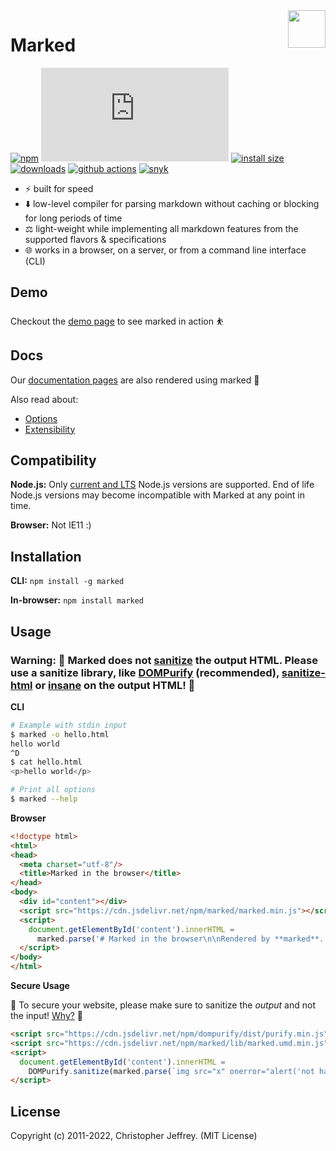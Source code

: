 <a href="https://marked.js.org">
  <img width="60px" height="60px" src="https://marked.js.org/img/logo-black.svg" align="right" />
</a>

# Marked

[![npm](https://badgen.net/npm/v/marked)](https://www.npmjs.com/package/marked)
[![gzip size](https://badgen.net/badgesize/gzip/https://cdn.jsdelivr.net/npm/marked/marked.min.js)](https://cdn.jsdelivr.net/npm/marked/marked.min.js)
[![install size](https://badgen.net/packagephobia/install/marked)](https://packagephobia.now.sh/result?p=marked)
[![downloads](https://badgen.net/npm/dt/marked)](https://www.npmjs.com/package/marked)
[![github actions](https://github.com/markedjs/marked/workflows/Tests/badge.svg)](https://github.com/markedjs/marked/actions)
[![snyk](https://snyk.io/test/npm/marked/badge.svg)](https://snyk.io/test/npm/marked)

- ⚡ built for speed
- ⬇️ low-level compiler for parsing markdown without caching or blocking for long periods of time
- ⚖️ light-weight while implementing all markdown features from the supported flavors & specifications
- 🌐 works in a browser, on a server, or from a command line interface (CLI)

## Demo

Checkout the [demo page](https://marked.js.org/demo/) to see marked in action ⛹️

## Docs

Our [documentation pages](https://marked.js.org) are also rendered using marked 💯

Also read about:

* [Options](https://marked.js.org/#/USING_ADVANCED.md)
* [Extensibility](https://marked.js.org/#/USING_PRO.md)

## Compatibility

**Node.js:** Only [current and LTS](https://nodejs.org/en/about/releases/) Node.js versions are supported. End of life Node.js versions may become incompatible with Marked at any point in time.

**Browser:** Not IE11 :)

## Installation

**CLI:** `npm install -g marked`

**In-browser:** `npm install marked`

## Usage

### Warning: 🚨 Marked does not [sanitize](https://marked.js.org/#/USING_ADVANCED.md#options) the output HTML. Please use a sanitize library, like [DOMPurify](https://github.com/cure53/DOMPurify) (recommended), [sanitize-html](https://github.com/apostrophecms/sanitize-html) or [insane](https://github.com/bevacqua/insane) on the output HTML! 🚨

**CLI**

``` bash
# Example with stdin input
$ marked -o hello.html
hello world
^D
$ cat hello.html
<p>hello world</p>
```

```bash
# Print all options
$ marked --help
```

**Browser**

```html
<!doctype html>
<html>
<head>
  <meta charset="utf-8"/>
  <title>Marked in the browser</title>
</head>
<body>
  <div id="content"></div>
  <script src="https://cdn.jsdelivr.net/npm/marked/marked.min.js"></script>
  <script>
    document.getElementById('content').innerHTML =
      marked.parse('# Marked in the browser\n\nRendered by **marked**.');
  </script>
</body>
</html>
```

**Secure Usage**

🚨 To secure your website, please make sure to sanitize the *output* and not the input! [Why?](https://infosecwriteups.com/clique-writeup-%C3%A5ngstromctf-2022-e7ae871eaa0e) 🚨
```html
<script src="https://cdn.jsdelivr.net/npm/dompurify/dist/purify.min.js"></script>
<script src="https://cdn.jsdelivr.net/npm/marked/lib/marked.umd.min.js"></script>
<script>
  document.getElementById('content').innerHTML =
    DOMPurify.sanitize(marked.parse(`img src="x" onerror="alert('not happening')"`));
</script>
```

## License

Copyright (c) 2011-2022, Christopher Jeffrey. (MIT License)
